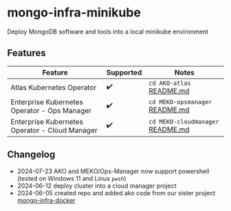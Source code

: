 # mongo-infra-minikube
Deploy MongoDB software and tools into a local minikube environment

## Features

| Feature | Supported | Notes |
| --- | --- | --- |
| Atlas Kubernetes Operator | :heavy_check_mark: | `cd AKO-atlas` [README.md](/AKO-atlas/README.md) |
| Enterprise Kubernetes Operator - Ops Manager | :heavy_check_mark: | `cd MEKO-opsmanager` [README.md](/MEKO-opsmanager/README.md) |
| Enterprise Kubernetes Operator - Cloud Manager | :heavy_check_mark: | `cd MEKO-cloudmanager` [README.md](/MEKO-cloudmanager/README.md) |


## Changelog
- 2024-07-23 AKO and MEKO/Ops-Manager now support powershell (tested on Windows 11 and Linux `pwsh`)
- 2024-06-12 deploy cluster into a cloud manager project
- 2024-06-05 created repo and added ako code from our sister project [mongo-infra-docker](https://github.com/karl-denby/mongo-infra-docker)

